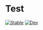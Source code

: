 # Test

[![Stable](https://img.shields.io/badge/docs-stable-blue.svg)](https://benide.github.io/Test.jl/stable/)
[![Dev](https://img.shields.io/badge/docs-dev-blue.svg)](https://benide.github.io/Test.jl/dev/)
